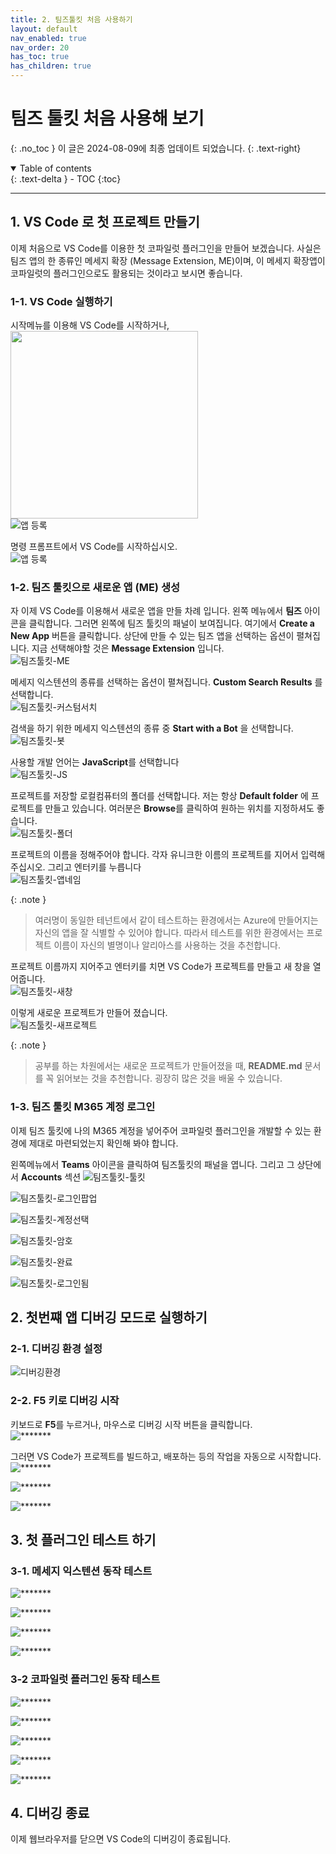 ```yaml
---
title: 2. 팀즈툴킷 처음 사용하기
layout: default
nav_enabled: true
nav_order: 20
has_toc: true
has_children: true
---
```


# 팀즈 툴킷 처음 사용해 보기
{: .no_toc }
이 글은 2024-08-09에 최종 업데이트 되었습니다.
{: .text-right}

<details open markdown="block">
  <summary>
    Table of contents
  </summary>
  {: .text-delta }
- TOC
{:toc}
</details>

---

## 1. VS Code 로 첫 프로젝트 만들기
이제 처음으로 VS Code를 이용한 첫 코파일럿 플러그인을 만들어 보겠습니다. 사실은 팀즈 앱의 한 종류인 메세지 확장 (Message Extension, ME)이며, 이 메세지 확장앱이 코파일럿의 플러그인으로도 활용되는 것이라고 보시면 좋습니다.

### 1-1. VS Code 실행하기
시작메뉴를 이용해 VS Code를 시작하거나, <br/>
<img src="../assets/20/20-01.png" width="300px" /><br/>
![앱 등록](../assets/20/20-01.png) <br/>

명령 프롬프트에서 VS Code를 시작하십시오. <br/>
![앱 등록](../assets/20/20-02.png)

### 1-2. 팀즈 툴킷으로 새로운 앱 (ME) 생성
자 이제 VS Code를 이용해서 새로운 앱을 만들 차례 입니다. 왼쪽 메뉴에서 **팀즈** 아이콘을 클릭합니다. 그러면 왼쪽에 팀즈 툴킷의 패널이 보여집니다. 여기에서 **Create a New App** 버튼을 클릭합니다. 상단에 만들 수 있는 팀즈 앱을 선택하는 옵션이 펼쳐집니다. 지금 선택해야할 것은 **Message Extension** 입니다.<br/>
![팀즈툴킷-ME](../assets/20/20-03.png)

메세지 익스텐션의 종류를 선택하는 옵션이 펼쳐집니다. **Custom Search Results** 를 선택합니다.<br/>
![팀즈툴킷-커스텀서치](../assets/20/20-04.png)

검색을 하기 위한 메세지 익스텐션의 종류 중 **Start with a Bot** 을 선택합니다.<br/>
![팀즈툴킷-봇](../assets/20/20-05.png)

사용할 개발 언어는 **JavaScript**를 선택합니다<br/>
![팀즈툴킷-JS](../assets/20/20-06.png)

프로젝트를 저장할 로컬컴퓨터의 폴더를 선택합니다. 저는 항상 **Default folder** 에 프로젝트를 만들고 있습니다. 여러분은 **Browse**를 클릭하여 원하는 위치를 지정하셔도 좋습니다.<br/>
![팀즈툴킷-폴더](../assets/20/20-07.png)

프로젝트의 이름을 정해주어야 합니다. 각자 유니크한 이름의 프로젝트를 지어서 입력해 주십시오. 그리고 엔터키를 누릅니다 <br/>
![팀즈툴킷-앱네임](../assets/20/20-08.png)

{: .note }
> 여러명이 동일한 테넌트에서 같이 테스트하는 환경에서는 Azure에 만들어지는 자신의 앱을 잘 식별할 수 있어야 합니다. 따라서 테스트를 위한 환경에서는 프로젝트 이름이 자신의 별명이나 알리아스를 사용하는 것을 추천합니다.

프로젝트 이름까지 지어주고 엔터키를 치면 VS Code가 프로젝트를 만들고 새 창을 열어줍니다.<br/>
![팀즈툴킷-새창](../assets/20/20-09.png)

이렇게 새로운 프로젝트가 만들어 졌습니다. <br/>
![팀즈툴킷-새프로젝트](../assets/20/20-10.png)

{: .note }
> 공부를 하는 차원에서는 새로운 프로젝트가 만들어졌을 때, **README.md** 문서를 꼭 읽어보는 것을 추천합니다. 굉장히 많은 것을 배울 수 있습니다.

### 1-3. 팀즈 툴킷 M365 계정 로그인
이제 팀즈 툴킷에 나의 M365 계정을 넣어주어 코파일럿 플러그인을 개발할 수 있는 환경에 제대로 마련되었는지 확인해 봐야 합니다. 

왼쪽메뉴에서 **Teams** 아이콘을 클릭하여 팀즈툴킷의 패널을 엽니다. 그리고 그 상단에서 **Accounts** 섹션 
![팀즈툴킷-툴킷](../assets/20/20-11.png)

![팀즈툴킷-로그인팝업](../assets/20/20-12.png)

![팀즈툴킷-계정선택](../assets/20/20-13.png)

![팀즈툴킷-암호](../assets/20/20-14.png)

![팀즈툴킷-완료](../assets/20/20-15.png)

![팀즈툴킷-로그인됨](../assets/20/20-16.png)

## 2. 첫번쨰 앱 디버깅 모드로 실행하기


### 2-1. 디버깅 환경 설정
![디버깅환경](../assets/20/20-17.png)


### 2-2. F5 키로 디버깅 시작
키보드로 **F5**를 누르거나, 마우스로 디버깅 시작 버튼을 클릭합니다.<br/> 
![*******](../assets/20/20-18.png)

그러면 VS Code가 프로젝트를 빌드하고, 배포하는 등의 작업을 자동으로 시작합니다.<br/>
![*******](../assets/20/20-19.png)

![*******](../assets/20/20-20.png)

![*******](../assets/20/20-21.png)


## 3. 첫 플러그인 테스트 하기


### 3-1. 메세지 익스텐션 동작 테스트
![*******](../assets/20/20-22.png)


![*******](../assets/20/20-23.png)

![*******](../assets/20/20-24.png)

![*******](../assets/20/20-25.png)


### 3-2 코파일럿 플러그인 동작 테스트
![*******](../assets/20/20-26.png)


![*******](../assets/20/20-27.png)


![*******](../assets/20/20-28.png)


![*******](../assets/20/20-29.png)


![*******](../assets/20/20-30.png)


## 4. 디버깅 종료
이제 웹브라우저를 닫으면 VS Code의 디버깅이 종료됩니다.







